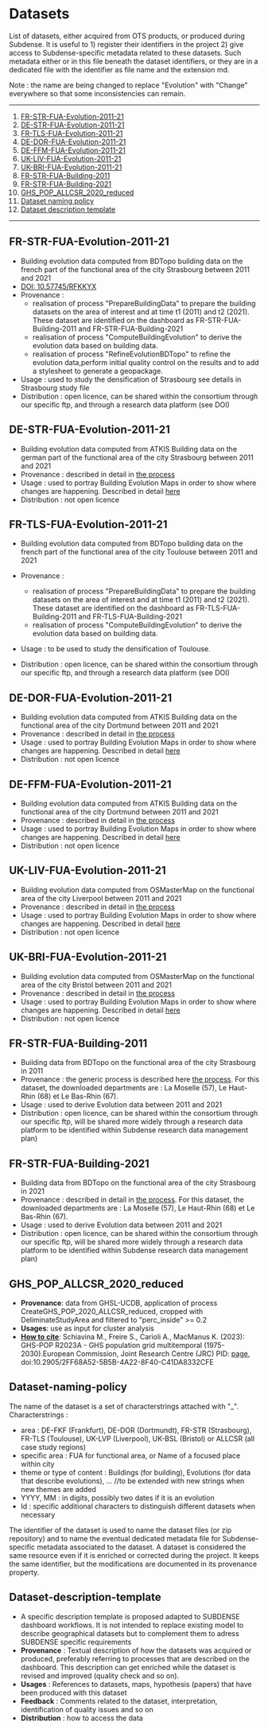 # Datasets

List of datasets, either acquired from OTS products, or produced during Subdense. It is useful to 1) register their identifiers in the project 2) give access to Subdense-specific metadata related to these datasets. Such metadata either or in this file beneath the dataset identifiers, or they are in a dedicated file with the identifier as file name and the extension md. 

Note : the name are being changed to replace "Evolution" with "Change" everywhere so that some inconsistencies can remain.  


*******

1. [FR-STR-FUA-Evolution-2011-21](#fr-str-fua-evolution-2011-21)
2. [DE-STR-FUA-Evolution-2011-21](#de-str-fua-evolution-2011-21)
3. [FR-TLS-FUA-Evolution-2011-21](#fr-tls-fua-evolution-2011-21)
4. [DE-DOR-FUA-Evolution-2011-21](#de-dor-fua-evolution-2011-21)
5. [DE-FFM-FUA-Evolution-2011-21](#de-ffm-fua-evolution-2011-21)
6. [UK-LIV-FUA-Evolution-2011-21](#uk-liv-fua-evolution-2011-21)
7. [UK-BRI-FUA-Evolution-2011-21](#uk-bri-fua-evolution-2011-21)
8. [FR-STR-FUA-Building-2011](#fr-str-fua-building-2011)
9. [FR-STR-FUA-Building-2021](#fr-str-fua-building-2021)
10. [GHS_POP_ALLCSR_2020_reduced](#ghs_pop_allcsr_2020_reduced)
11. [Dataset naming policy](#dataset-naming-policy)
12. [Dataset description template](#dataset-description-template)
*******

## FR-STR-FUA-Evolution-2011-21
* Building evolution data computed from BDTopo building data on the french part of the functional area of the city Strasbourg between 2011 and 2021
* [DOI: 10.57745/RFKKYX](https://doi.org/10.57745/RFKKYX)
* Provenance :
    * realisation of process "PrepareBuildingData" to prepare the building datasets on the area of interest and at time t1 (2011) and t2 (2021). These dataset are identified on the dashboard as FR-STR-FUA-Building-2011 and FR-STR-FUA-Building-2021
    * realisation of process "ComputeBuildingEvolution" to derive the evolution data based on building data.
    * realisation of process "RefineEvolutionBDTopo" to refine the evolution data,perform initial quality control on the results and to add a stylesheet to generate a geopackage.
* Usage : used to study the densification of Strasbourg see details in Strasbourg study file
* Distribution : open licence, can be shared within the consortium through our specific ftp, and through a research data platform (see DOI)

## DE-STR-FUA-Evolution-2011-21
* Building evolution data computed from ATKIS Building data on the german part of the functional area of the city Strasbourg between 2011 and 2021
* Provenance : described in detail in [the process](Processes/ComputeBuildingEvolution.md)
* Usage : used to portray Building Evolution Maps in order to show where changes are happening. Described in detail [here](Maps/Maps.md)
* Distribution : not open licence

## FR-TLS-FUA-Evolution-2011-21
* Building evolution data computed from BDTopo building data on the french part of the functional area of the city Toulouse between 2011 and 2021
* Provenance :
    * realisation of process "PrepareBuildingData" to prepare the building datasets on the area of interest and at time t1 (2011) and t2 (2021). These dataset are identified on the dashboard as FR-TLS-FUA-Building-2011 and FR-TLS-FUA-Building-2021
    * realisation of process "ComputeBuildingEvolution" to derive the evolution data based on building data.
    
* Usage : to be used to study the densification of Toulouse.
* Distribution : open licence, can be shared within the consortium through our specific ftp, and through a research data platform (see DOI)


## DE-DOR-FUA-Evolution-2011-21
* Building evolution data computed from ATKIS Building data on the functional area of the city Dortmund between 2011 and 2021
* Provenance : described in detail in [the process](Processes/ComputeBuildingEvolution.md)
* Usage : used to portray Building Evolution Maps in order to show where changes are happening. Described in detail [here](Maps/Maps.md)
* Distribution : not open licence

## DE-FFM-FUA-Evolution-2011-21
* Building evolution data computed from ATKIS Building data on the functional area of the city Dortmund between 2011 and 2021
* Provenance : described in detail in [the process](Processes/ComputeBuildingEvolution.md)
* Usage : used to portray Building Evolution Maps in order to show where changes are happening. Described in detail [here](Maps/Maps.md)
* Distribution : not open licence

## UK-LIV-FUA-Evolution-2011-21
* Building evolution data computed from OSMasterMap on the functional area of the city Liverpool between 2011 and 2021
* Provenance : described in detail in [the process](Processes/ComputeBuildingEvolution.md)
* Usage : used to portray Building Evolution Maps in order to show where changes are happening. Described in detail [here](Maps/Maps.md)
* Distribution : not open licence

## UK-BRI-FUA-Evolution-2011-21
* Building evolution data computed from OSMasterMap on the functional area of the city Bristol between 2011 and 2021
* Provenance : described in detail in [the process](Processes/ComputeBuildingEvolution.md)
* Usage : used to portray Building Evolution Maps in order to show where changes are happening. Described in detail [here](Maps/Maps.md)
* Distribution : not open licence

## FR-STR-FUA-Building-2011
* Building data from BDTopo on the functional area of the city Strasbourg in 2011
* Provenance : the generic process is described here [the process](Processes/PrepareBuildingData.md). For this dataset, the downloaded departments are : La Moselle (57), Le Haut-Rhin (68) et Le Bas-Rhin (67).
* Usage : used to derive Evolution data between 2011 and 2021
* Distribution : open licence, can be shared within the consortium through our specific ftp, will be shared more widely through a research data platform to be identified within Subdense research data management plan)

## FR-STR-FUA-Building-2021
* Building data from BDTopo on the functional area of the city Strasbourg in 2021
* Provenance : described in detail in [the process](Processes/PrepareBuildingDataBDTopo.md). For this dataset, the downloaded departments are : La Moselle (57), Le Haut-Rhin (68) et Le Bas-Rhin (67).
* Usage : used to derive Evolution data between 2011 and 2021
* Distribution : open licence, can be shared within the consortium through our specific ftp, will be shared more widely through a research data platform to be identified within Subdense research data management plan)

## GHS_POP_ALLCSR_2020_reduced
* **Provenance**: data from GHSL-UCDB, application of process CreateGHS_POP_2020_ALLCSR_reduced, cropped with DeliminateStudyArea and filtered to "perc_inside" >= 0.2
* **Usages**: use as input for cluster analysis
* [**How to cite**](https://ghsl.jrc.ec.europa.eu/datasets.php): Schiavina M., Freire S., Carioli A., MacManus K. (2023): GHS-POP R2023A - GHS population grid multitemporal (1975-2030).European Commission, Joint Research Centre (JRC) PID: [page](http://data.europa.eu/89h/2ff68a52-5b5b-4a22-8f40-c41da8332cfe), doi:10.2905/2FF68A52-5B5B-4A22-8F40-C41DA8332CFE

## Dataset-naming-policy
The name of the dataset is a set of characterstrings attached with "_". 
Characterstrings : 
* area : DE-FKF (Frankfurt), DE-DOR (Dortmundt), FR-STR (Strasbourg), FR-TLS (Toulouse), UK-LVP (Liverpool), UK-BSL (Bristol) or ALLCSR (all case study regions)
* specific area : FUA for functional area, or Name of a focused place within city   
* theme or type of content : Buildings (for building), Evolutions (for data that describe evolutions), ... //to be extended with new strings when new themes are added
* YYYY, MM : in digits, possibly two dates if it is an evolution
* Id : specific additional characters to distinguish different datasets when necessary
    
The identifier of the dataset is used to name the dataset files (or zip repository) and to name the eventual dedicated metadata file for Subdense-specific metadata associated to the dataset. A dataset is considered the same resource even if it is enriched or corrected during the project. It keeps the same identifier, but the modifications are documented in its provenance property.
    
## Dataset-description-template
* A specific description template is proposed adapted to SUBDENSE dashboard workflows. It is not intended to replace existing model to describe geographical datasets but to complement them to adress SUBDENSE specific requirements
* **Provenance** : Textual description of how the datasets was acquired or produced, preferably referring to processes that are described on the dashboard.  This description can get enriched while the dataset is revised and improved (quality check and so on).
* **Usages** : References to datasets, maps, hypothesis (papers) that have been produced with this dataset
* **Feedback** : Comments related to the dataset, interpretation, identification of quality issues and so on
* **Distribution** : how to access the data

